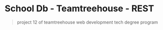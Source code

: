 # School Db - Teamtreehouse - REST

> project 12 of teamtreehouse web development tech degree program

